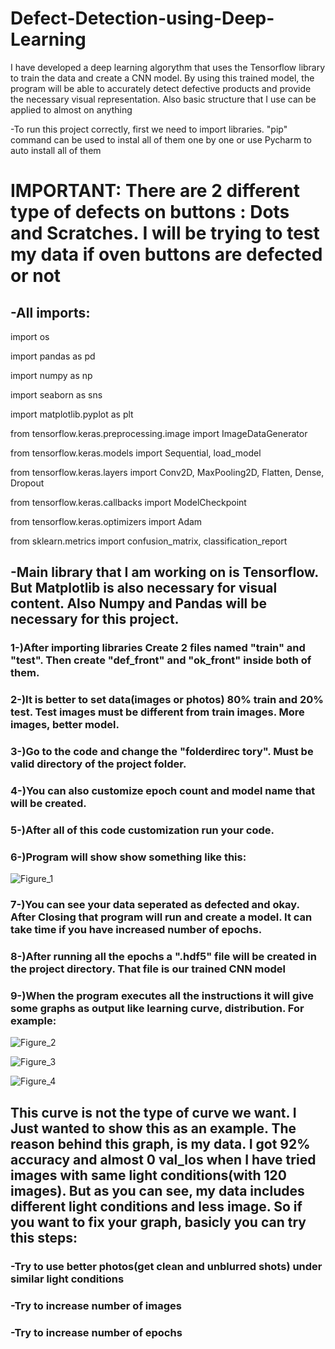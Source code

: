 # Defect-Detection-using-Deep-Learning
I have developed a deep learning algorythm that uses the Tensorflow library to train the data and create a CNN model. By using this trained model, the program will be able to accurately detect defective products and provide the necessary visual representation. Also basic structure that I use can be applied to almost on anything


-To run this project correctly, first we need to import libraries. "pip" command can be used to instal all of them one by one or use Pycharm to auto install all of them

# IMPORTANT: There are 2 different type of defects on buttons : Dots and Scratches. I will be trying to test my data if oven buttons are defected or not

## -All imports:

import os

import pandas as pd

import numpy as np

import seaborn as sns

import matplotlib.pyplot as plt

from tensorflow.keras.preprocessing.image import ImageDataGenerator

from tensorflow.keras.models import Sequential, load_model

from tensorflow.keras.layers import Conv2D, MaxPooling2D, Flatten, Dense, Dropout

from tensorflow.keras.callbacks import ModelCheckpoint

from tensorflow.keras.optimizers import Adam

from sklearn.metrics import confusion_matrix, classification_report


## -Main library that I am working on is Tensorflow. But Matplotlib is also necessary for visual content. Also Numpy and Pandas will be necessary for this project.

### 1-)After importing libraries Create 2 files named "train" and "test". Then create "def_front" and "ok_front" inside both of them.

### 2-)It is better to set data(images or photos) 80% train and 20% test. Test images must be different from train images. More images, better model.

### 3-)Go to the code and change the "folderdirec tory". Must be valid directory of the project folder.

### 4-)You can also customize epoch count and model name that will be created.

### 5-)After all of this code customization run your code.

### 6-)Program will show show something like this:

![Figure_1](https://user-images.githubusercontent.com/73137439/190092534-c0ef3dde-52bd-492d-91b0-d7b277829cc6.png)
### 7-)You can see your data seperated as defected and okay. After Closing that program will run and create a model. It can take time if you have increased number of epochs.

### 8-)After running all the epochs a ".hdf5" file will be created in the project directory. That file is our trained CNN model

### 9-)When the program executes all the instructions it will give some graphs as output like learning curve, distribution. For example:

![Figure_2](https://user-images.githubusercontent.com/73137439/190095216-d7e6126c-d0d9-4c57-8cb3-e7928c24736d.png)

![Figure_3](https://user-images.githubusercontent.com/73137439/190095265-be39b46a-2d65-4f5c-b06a-97209c107f0b.png)

![Figure_4](https://user-images.githubusercontent.com/73137439/190095293-ef530639-3bee-422b-a619-0fd0651443f0.png)

## This curve is not the type of curve we want. I Just wanted to show this as an example. The reason behind this graph, is my data. I got 92% accuracy and almost 0 val_los when I have tried images with same light conditions(with 120 images). But as you can see, my data includes different light conditions and less image. So if you want to fix your graph, basicly you can try this steps:


### -Try to use better photos(get clean and unblurred shots) under similar light conditions
### -Try to increase number of images 
### -Try to increase number of epochs
